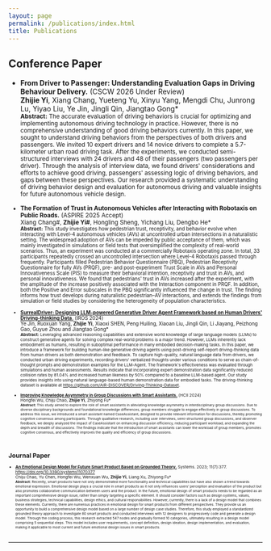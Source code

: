 ```yaml
---
layout: page
permalink: /publications/index.html
title: Publications
---
```


## Conference Paper

- **From Driver to Passenger: Understanding Evaluation Gaps in Driving Behaviour Delivery.** (CSCW 2026 Under Review)<br>
**Zhijie Yi**, Xiang Chang, Yueteng Yu, Xinyu Yang, Mengdi Chu, Junrong Lu, Yiyao Liu, Ye Jin, Jingli Qin, Jiangtao Gong*<br>
<small>**Abstract:** The accurate evaluation of driving behaviors is crucial for optimizing and implementing autonomous driving technology in practice. However, there is no comprehensive understanding of good driving behaviors currently. In this paper, we sought to understand driving behaviors from the perspectives of both drivers and passengers. We invited 10 expert drivers and 14 novice drivers to complete a 5.7-kilometer urban road driving task. After the experiments, we conducted semi-structured interviews with 24 drivers and 48 of their passengers (two passengers per driver). Through the analysis of interview data, we found drivers' considerations and efforts to achieve good driving, passengers' assessing logic of driving behaviors, and gaps between these perspectives. Our research provided a systematic understanding of driving behavior design and evaluation for autonomous driving and valuable insights for future autonomous vehicle design.

- **The Formation of Trust in Autonomous Vehicles after Interacting with Robotaxis on Public Roads.** (ASPIRE 2025 Accept)<br>
Xiang Chang#, **Zhijie Yi#**, Hongling Sheng, Yichang Liu, Dengbo He*<br>
<small>**Abstract:** This study investigates how pedestrian trust, receptivity, and behavior evolve when interacting with Level-4  autonomous vehicles (AVs) at uncontrolled urban intersections in a naturalistic setting. The widespread adoption of AVs can be impeded by public acceptance of them, which was mainly investigated in simulations or field tests that oversimplified the complexity of real-world scenarios. Thus, an experiment was conducted at a commercially Robotaxis operating zone. In total, 33 participants repeatedly crossed an uncontrolled intersection where Level-4 Robotaxis passed through frequently. Participants filled Pedestrian Behavior Questionnaire (PBQ), Pedestrian Receptivity Questionnaire for fully AVs (PRQF), pre- and post-experiment Trust Scale in AVs and Personal Innovativeness Scale (PIS) to measure their behavioral intention, receptivity and trust in AVs, and personal innovativeness. We found that pedestrians' trust in AVs increased after the experiment, with the amplitude of the increase positively associated with the Interaction component in PRQF. In addition, both the Positive and Error subscales in the PBQ significantly influenced the change in trust. The finding informs how trust develops during naturalistic pedestrian–AV interactions, and extends the findings from simulation or field studies by considering the heterogeneity of population characteristics. 

- [**SurrealDriver: Designing LLM-powered Generative Driver Agent Framework based on Human Drivers' Driving-thinking Data.**](https://doi.org/10.1109/IROS58592.2024.10802229) (IROS 2024)<br>
Ye Jin, Ruoxuan Yang, **Zhijie Yi**, Xiaoxi SHEN, Peng Huiling, Xiaoan Liu, Jingli Qin, Li Jiayang, Peizhong Gao, Guyue Zhou and Jiangtao Gong*<br>
<small>**Abstract:** Leveraging advanced reasoning capabilities and extensive world knowledge of large language models (LLMs) to construct generative agents for solving complex real-world problems is a major trend. However, LLMs inherently lack embodiment as humans, resulting in suboptimal performance in many embodied decision-making tasks. In this paper, we introduce a framework for building human-like generative driving agents using post-driving self-report driving-thinking data from human drivers as both demonstration and feedback. To capture high-quality, natural language data from drivers, we conducted urban driving experiments, recording drivers' verbalized thoughts under various conditions to serve as chain-of-thought prompts and demonstration examples for the LLM-Agent. The framework's effectiveness was evaluated through simulations and human assessments. Results indicate that incorporating expert demonstration data significantly reduced collision rates by 81.04% and increased human likeness by 50% compared to a baseline LLM-based agent. Our study provides insights into using natural language-based human demonstration data for embodied tasks. The driving-thinking dataset is available at https://github.com/AIR-DISCOVER/Driving-Thinking-Dataset.

- [**Improving Knowledge Asymmetry in Group Discussions with Smart Assistants.**](https://doi.org/10.1007/978-3-031-76806-4_11) (HCII 2024)<br>
Hongfei Wu, Chiju Chao, **Zhijie Yi**, Zhiyong Fu*<br>
<small>**Abstract:** This study aimed to explore the role of smart assistants in alleviating knowledge asymmetry in interdisciplinary group discussions. Due to diverse disciplinary backgrounds and foundational knowledge differences, group members struggle to engage effectively in group discussions. To address this issue, we introduced a smart assistant named CaseAssistant, designed to provide relevant information for discussions, thereby promoting cognitive consensus among 
participants. Through qualitative research, including user interviews, semi-structured group discussions, and observer feedback, we deeply analyzed the impact of CaseAssistant on enhancing discussion efficiency, reducing participant workload, and expanding the depth and breadth of discussions. The findings indicate that the introduction of smart assistants can lower the workload of group members, promotes cognitive consensus, and effectively improves the quality and efficiency of group discussions.

  <br>

## Journal Paper

- [**An Emotional Design Model for Future Smart Product Based on Grounded Theory.**](https://www.mdpi.com/2079-8954/11/7/377) Systems. 2023; 11(7):377. https://doi.org/10.3390/systems11070377<br>
Chiju Chao, Yu Chen, Hongfei Wu, Wenxuan Wu, **Zhijie Yi**, Liang Xu, Zhiyong Fu*<br>
<small>**Abstract:** Recently, smart products have not only demonstrated more functionality and technical capabilities but have also shown a trend towards emotional expression. Emotional design plays a crucial role in smart products as it not only influences users’ perception and evaluation of the product but also promotes collaborative communication between users and the product. In the future, emotional design of smart products needs to be regarded as an important comprehensive design issue, rather than simply targeting a specific element. It should consider factors such as design systems, values, business strategies, technical capabilities, design ethics, and cultural responsibilities. However, currently, there is a lack of a design model that combines these elements. Currently, there are numerous practices in emotional design for smart products from different perspectives. They provide us an opportunity to build a comprehensive design model based on a large number of design case studies. Therefore, this study employed a standardized grounded theory approach to investigate 80 smart products and conducted interviews with 12 designers to progressively code and generate a design model. Through the coding process, this research extracted 547 nodes and gradually formed 10 categories, ultimately resulting in a design model comprising 5 sequential steps. This model includes user requirements, concept definition, design ideation, design implementation, and evaluation, making it applicable to most current and future emotional design issues in smart products.

  <br>

---
